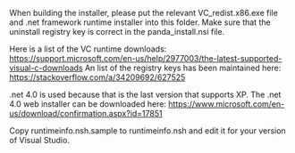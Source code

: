 When building the installer, please put the relevant VC_redist.x86.exe file and .net
framework runtime installer into this folder.
Make sure that the uninstall registry key is correct in the panda_install.nsi file.

Here is a list of the VC runtime downloads: https://support.microsoft.com/en-us/help/2977003/the-latest-supported-visual-c-downloads
An list of the registry keys has been maintained here: https://stackoverflow.com/a/34209692/627525

.net 4.0 is used because that is the last version that supports XP.
The .net 4.0 web installer can be downloaded here: https://www.microsoft.com/en-us/download/confirmation.aspx?id=17851

Copy runtimeinfo.nsh.sample to runtimeinfo.nsh and edit it for your version of Visual Studio.